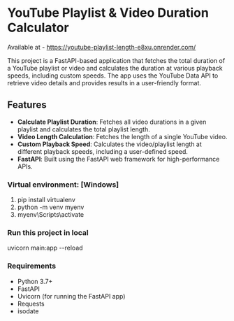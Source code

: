 # YouTube Playlist & Video Duration Calculator

Available at - https://youtube-playlist-length-e8xu.onrender.com/

This project is a FastAPI-based application that fetches the total duration of a YouTube playlist or video and calculates the duration at various playback speeds, including custom speeds. The app uses the YouTube Data API to retrieve video details and provides results in a user-friendly format.

## Features

- **Calculate Playlist Duration**: Fetches all video durations in a given playlist and calculates the total playlist length.
- **Video Length Calculation**: Fetches the length of a single YouTube video.
- **Custom Playback Speed**: Calculates the video/playlist length at different playback speeds, including a user-defined speed.
- **FastAPI**: Built using the FastAPI web framework for high-performance APIs.

### Virtual environment: [Windows]
1. pip install virtualenv 
2. python -m venv myenv
3. myenv\Scripts\activate

### Run this project in local
uvicorn main:app --reload

### Requirements

- Python 3.7+
- FastAPI
- Uvicorn (for running the FastAPI app)
- Requests
- isodate



